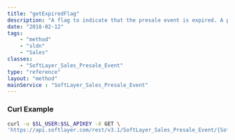 ```yaml
---
title: "getExpiredFlag"
description: "A flag to indicate that the presale event is expired. A presale event is expired if the current time is after the end date."
date: "2018-02-12"
tags:
    - "method"
    - "sldn"
    - "Sales"
classes:
    - "SoftLayer_Sales_Presale_Event"
type: "reference"
layout: "method"
mainService : "SoftLayer_Sales_Presale_Event"
---
```


### Curl Example
```bash
curl -u $SL_USER:$SL_APIKEY -X GET \
'https://api.softlayer.com/rest/v3.1/SoftLayer_Sales_Presale_Event/{SoftLayer_Sales_Presale_EventID}/getExpiredFlag'
```
